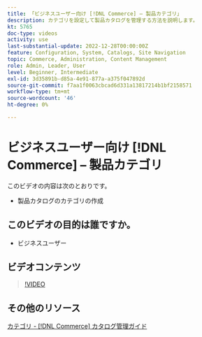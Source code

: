```yaml
---
title: 「ビジネスユーザー向け [!DNL Commerce] – 製品カテゴリ」
description: カテゴリを設定して製品カタログを管理する方法を説明します。
kt: 5765
doc-type: videos
activity: use
last-substantial-update: 2022-12-28T00:00:00Z
feature: Configuration, System, Catalogs, Site Navigation
topic: Commerce, Administration, Content Management
role: Admin, Leader, User
level: Beginner, Intermediate
exl-id: 3d35891b-d85a-4e91-877a-a375f047892d
source-git-commit: f7aa1f0063cbcad6d331a13817214b1bf2158571
workflow-type: tm+mt
source-wordcount: '46'
ht-degree: 0%

---
```


# ビジネスユーザー向け [!DNL Commerce] – 製品カテゴリ

このビデオの内容は次のとおりです。

- 製品カタログのカテゴリの作成

## このビデオの目的は誰ですか。

- ビジネスユーザー

## ビデオコンテンツ

>[!VIDEO](https://video.tv.adobe.com/v/35950?quality=12&learn=on)

## その他のリソース

[ カテゴリ - [!DNL Commerce]  カタログ管理ガイド ](https://experienceleague.adobe.com/docs/commerce-admin/catalog/categories/categories.html)
